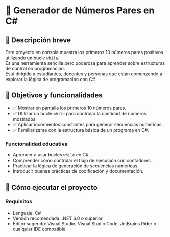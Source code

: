 # 🔢 Generador de Números Pares en C#

## 🎯 Descripción breve

Este proyecto en consola muestra los primeros 10 números pares positivos utilizando un bucle `while`.  
Es una herramienta sencilla pero poderosa para aprender sobre estructuras de control en programación.  
Está dirigido a estudiantes, docentes y personas que están comenzando a explorar la lógica de programación con C#.

## 📌 Objetivos y funcionalidades

- ✅ Mostrar en pantalla los primeros 10 números pares.
- ✅ Utilizar un bucle `while` para controlar la cantidad de números mostrados.
- ✅ Aplicar incrementos constantes para generar secuencias numéricas.
- ✅ Familiarizarse con la estructura básica de un programa en C#.

### Funcionalidad educativa

- Aprender a usar bucles `while` en C#.
- Comprender cómo controlar el flujo de ejecución con contadores.
- Practicar la lógica de generación de secuencias numéricas.
- Introducir buenas prácticas de codificación y documentación.

## 🧪 Cómo ejecutar el proyecto

### Requisitos

- Lenguaje: C#
- Versión recomendada: .NET 6.0 o superior
- Editor sugerido: Visual Studio, Visual Studio Code, JetBrains Rider o cualquier IDE compatible

